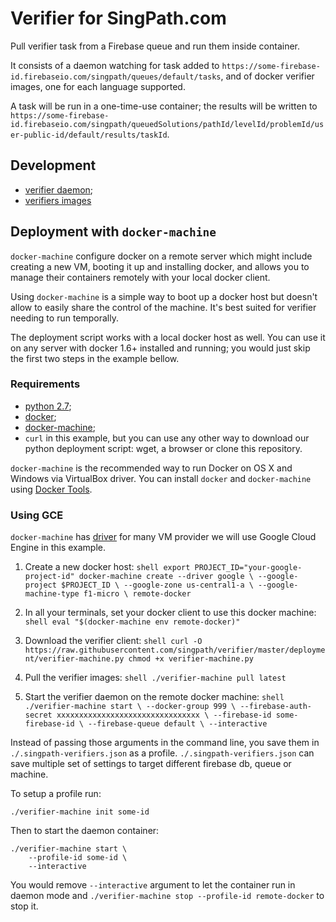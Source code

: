 # Verifier for SingPath.com

Pull verifier task from a Firebase queue and run them inside container.

It consists of a daemon watching for task added to
`https://some-firebase-id.firebaseio.com/singpath/queues/default/tasks`,
and of docker verifier images, one for each language supported.

A task will be run in a one-time-use container; the results will be written
to `https://some-firebase-id.firebaseio.com/singpath/queuedSolutions/pathId/levelId/problemId/user-public-id/default/results/taskId`.


## Development

- [verifier daemon](./CONTRIBUTING.md);
- [verifiers images](./verifiers/README.md)


## Deployment with `docker-machine`

`docker-machine` configure docker on a remote server which might include
creating a new VM, booting it up and installing docker, and allows you to manage
their containers remotely with your local docker client.

Using `docker-machine` is a simple way to boot up a docker host but doesn't allow
to easily share the control of the machine. It's best suited for verifier
needing to run temporally.

The deployment script works with a local docker host as well. You can use it
on any server with docker 1.6+ installed and running; you would just skip the
first two steps in the example bellow.


### Requirements

- [python 2.7](https://www.python.org/downloads/);
- [docker](https://docs.docker.com/engine/installation/);
- [docker-machine](https://docs.docker.com/machine/install-machine/);
- `curl` in this example, but you can use any other way to download our
  python deployment script: wget, a browser or clone this repository.

`docker-machine` is the recommended way to run Docker on OS X and Windows via
VirtualBox driver. You can install `docker` and `docker-machine` using
[Docker Tools](https://www.docker.com/docker-toolbox).


### Using GCE

`docker-machine` has [driver](https://docs.docker.com/machine/drivers/)
for many VM provider we will use Google Cloud Engine in this example.

1. Create a new docker host:
        ```shell
        export PROJECT_ID="your-google-project-id"
        docker-machine create --driver google \
            --google-project $PROJECT_ID \
            --google-zone us-central1-a \
            --google-machine-type f1-micro \
            remote-docker
        ```

2. In all your terminals, set your docker client to use this docker machine:
        ```shell
        eval "$(docker-machine env remote-docker)"
        ```

3. Download the verifier client:
        ```shell
        curl -O https://raw.githubusercontent.com/singpath/verifier/master/deployment/verifier-machine.py
        chmod +x verifier-machine.py
        ```

4. Pull the verifier images:
        ```shell
        ./verifier-machine pull latest
        ```

5. Start the verifier daemon on the remote docker machine:
        ```shell
        ./verifier-machine start \
            --docker-group 999 \
            --firebase-auth-secret xxxxxxxxxxxxxxxxxxxxxxxxxxxxxxxx \
            --firebase-id some-firebase-id \
            --firebase-queue default \
            --interactive
        ```

Instead of passing those arguments in the command line, you save them in
`./.singpath-verifiers.json` as a profile. `./.singpath-verifiers.json` can
save multiple set of settings to target different firebase db, queue or machine.

To setup a profile run:
```shell
./verifier-machine init some-id
```

Then to start the daemon container:
```shell
./verifier-machine start \
    --profile-id some-id \
    --interactive
```

You would remove `--interactive` argument to let the container run in daemon
mode and `./verifier-machine stop --profile-id remote-docker` to stop it.
